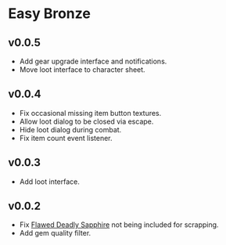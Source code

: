 # Easy Bronze

## v0.0.5

- Add gear upgrade interface and notifications.
- Move loot interface to character sheet.

## v0.0.4

- Fix occasional missing item button textures.
- Allow loot dialog to be closed via escape.
- Hide loot dialog during combat.
- Fix item count event listener.

## v0.0.3

- Add loot interface.

## v0.0.2

- Fix [Flawed Deadly Sapphire](https://wowhead.com/item=216644) not being included for scrapping.
- Add gem quality filter.
